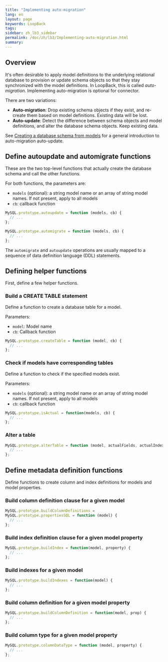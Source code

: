 ```yaml
---
title: "Implementing auto-migration"
lang: en
layout: page
keywords: LoopBack
tags:
sidebar: zh_lb3_sidebar
permalink: /doc/zh/lb3/Implementing-auto-migration.html
summary:
---
```


## Overview

It's often desirable to apply model definitions to the underlying relational database to provision or update schema objects so that they stay synchronized with the model definitions.
In LoopBack, this is called _auto-migration_. Implementing auto-migration is optional for connector.

There are two variations:

* **Auto-migration**: Drop existing schema objects if they exist, and re-create them based on model definitions. Existing data will be lost.
* **Auto-update**: Detect the difference between schema objects and model definitions, and alter the database schema objects. Keep existing data.

See [Creating a database schema from models](Creating-a-database-schema-from-models.html) for a general introduction to auto-migration auto-update.

## Define autoupdate and automigrate functions

These are the two top-level functions that actually create the database schema and call the other functions.

For both functions, the parameters are:

* `models` (optional): a string model name or an array of string model names. If not present, apply to all models
* `cb`: callback function

```javascript
MySQL.prototype.autoupdate = function (models, cb) {
  // ...
};

MySQL.prototype.automigrate = function (models, cb) {
  // ...
};
```

The `automigrate` and `autoupdate` operations are usually mapped to a sequence of data definition language (DDL) statements.

## Defining helper functions

First, define a few helper functions.

### Build a CREATE TABLE statement

Define a function to create a database table for a model.

Parameters:

* `model`: Model name
* `cb`: Callback function

```javascript
MySQL.prototype.createTable = function (model, cb) {
  // ...
};
```

### Check if models have corresponding tables

Define a function to check if the specified models exist.

Parameters:

* `models` (optional): a string model name or an array of string model names. If not present, apply to all models
* `cb`: callback function

```javascript
MySQL.prototype.isActual = function(models, cb) {
  // ...
};
```

### Alter a table

```javascript
MySQL.prototype.alterTable = function (model, actualFields, actualIndexes, done, checkOnly) {
  // ...
};
```

## Define metadata definition functions

Define functions to create column and index definitions for models and model properties.

### Build column definition clause for a given model

```javascript
MySQL.prototype.buildColumnDefinitions =
MySQL.prototype.propertiesSQL = function (model) {
  // ...
};
```

### Build index definition clause for a given model property

```javascript
MySQL.prototype.buildIndex = function(model, property) {
  // ...
};
```

### Build indexes for a given model

```javascript
MySQL.prototype.buildIndexes = function(model) {
  // ...
};
```

### Build column definition for a given model property

```javascript
MySQL.prototype.buildColumnDefinition = function(model, prop) {
  // ...
};
```

### Build column type for a given model property

```javascript
MySQL.prototype.columnDataType = function (model, property) {
  // ...
};
```
